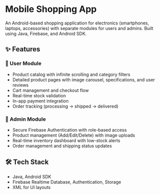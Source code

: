 # Mobile Shopping App

An Android-based shopping application for electronics (smartphones, laptops, accessories) with separate modules for users and admins. Built using Java, Firebase, and Android SDK.

## ✨ Features

### 👤 User Module
- Product catalog with infinite scrolling and category filters
- Detailed product pages with image carousel, specifications, and user reviews
- Cart management and checkout flow
- Real-time stock validation
- In-app payment integration
- Order tracking (processing → shipped → delivered)

### 🔐 Admin Module
- Secure Firebase Authentication with role-based access
- Product management (Add/Edit/Delete) with image uploads
- Real-time inventory dashboard with low-stock alerts
- Order management and shipping status updates

## 🛠 Tech Stack
- Java, Android SDK
- Firebase Realtime Database, Authentication, Storage
- XML for UI layouts
